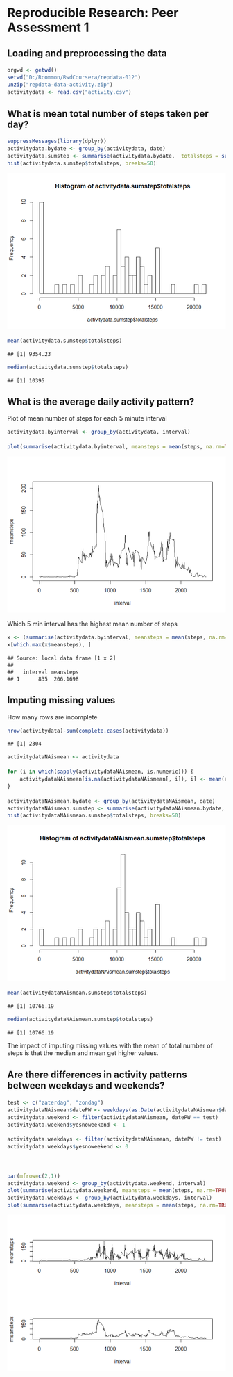 # Reproducible Research: Peer Assessment 1


## Loading and preprocessing the data

```r
orgwd <- getwd()
setwd("D:/Rcommon/RwdCoursera/repdata-012")
unzip("repdata-data-activity.zip")
activitydata <- read.csv("activity.csv")
```

## What is mean total number of steps taken per day?

```r
suppressMessages(library(dplyr))
activitydata.bydate <- group_by(activitydata, date)
activitydata.sumstep <- summarise(activitydata.bydate,  totalsteps = sum(steps,  na.rm=TRUE), meansteps = mean(steps, na.rm=TRUE))
hist(activitydata.sumstep$totalsteps, breaks=50)
```

![](PA1_template_files/figure-html/unnamed-chunk-2-1.png) 

```r
mean(activitydata.sumstep$totalsteps)
```

```
## [1] 9354.23
```

```r
median(activitydata.sumstep$totalsteps)
```

```
## [1] 10395
```


## What is the average daily activity pattern?
Plot of mean number of steps for each 5 minute interval

```r
activitydata.byinterval <- group_by(activitydata, interval)

plot(summarise(activitydata.byinterval, meansteps = mean(steps, na.rm=TRUE)), type="l")
```

![](PA1_template_files/figure-html/unnamed-chunk-3-1.png) 

Which 5 min interval has the highest mean number of steps 

```r
x <- (summarise(activitydata.byinterval, meansteps = mean(steps, na.rm=TRUE)))
x[which.max(x$meansteps), ]
```

```
## Source: local data frame [1 x 2]
## 
##   interval meansteps
## 1      835  206.1698
```
## Imputing missing values
How many rows are incomplete

```r
nrow(activitydata)-sum(complete.cases(activitydata))
```

```
## [1] 2304
```


```r
activitydataNAismean <- activitydata

for (i in which(sapply(activitydataNAismean, is.numeric))) {
    activitydataNAismean[is.na(activitydataNAismean[, i]), i] <- mean(activitydataNAismean[, i],  na.rm = TRUE)
}

activitydataNAismean.bydate <- group_by(activitydataNAismean, date)
activitydataNAismean.sumstep <- summarise(activitydataNAismean.bydate,  totalsteps = sum(steps,  na.rm=TRUE), meansteps = mean(steps, na.rm=TRUE))
hist(activitydataNAismean.sumstep$totalsteps, breaks=50)
```

![](PA1_template_files/figure-html/unnamed-chunk-6-1.png) 

```r
mean(activitydataNAismean.sumstep$totalsteps)
```

```
## [1] 10766.19
```

```r
median(activitydataNAismean.sumstep$totalsteps)
```

```
## [1] 10766.19
```
The impact of imputing missing values with the mean of total number of steps is that the median and mean get higher values.

## Are there differences in activity patterns between weekdays and weekends?

```r
test <- c("zaterdag", "zondag")
activitydataNAismean$datePW <- weekdays(as.Date(activitydataNAismean$date))
activitydata.weekend <- filter(activitydataNAismean, datePW == test)
activitydata.weekend$yesnoweekend <- 1

activitydata.weekdays <- filter(activitydataNAismean, datePW != test)
activitydata.weekdays$yesnoweekend <- 0



par(mfrow=c(2,1))
activitydata.weekend <- group_by(activitydata.weekend, interval)
plot(summarise(activitydata.weekend, meansteps = mean(steps, na.rm=TRUE)), type="l")
activitydata.weekdays <- group_by(activitydata.weekdays, interval)
plot(summarise(activitydata.weekdays, meansteps = mean(steps, na.rm=TRUE)), type="l")
```

![](PA1_template_files/figure-html/unnamed-chunk-7-1.png) 
